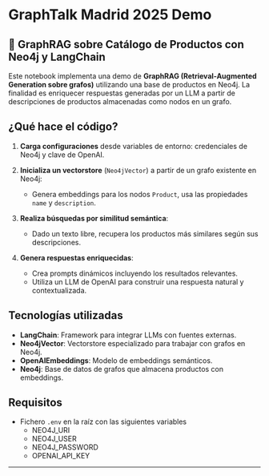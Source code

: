 # GraphTalk Madrid 2025 Demo
## 🧠 GraphRAG sobre Catálogo de Productos con Neo4j y LangChain

Este notebook implementa una demo de **GraphRAG (Retrieval-Augmented Generation sobre grafos)** utilizando una base de productos en Neo4j. La finalidad es enriquecer respuestas generadas por un LLM a partir de descripciones de productos almacenadas como nodos en un grafo.

## ¿Qué hace el código?

1. **Carga configuraciones** desde variables de entorno: credenciales de Neo4j y clave de OpenAI.

2. **Inicializa un vectorstore** (`Neo4jVector`) a partir de un grafo existente en Neo4j:
   - Genera embeddings para los nodos `Product`, usa las propiedades `name` y `description`.

3. **Realiza búsquedas por similitud semántica**:
   - Dado un texto libre, recupera los productos más similares según sus descripciones.

4. **Genera respuestas enriquecidas**:
   - Crea prompts dinámicos incluyendo los resultados relevantes.
   - Utiliza un LLM de OpenAI para construir una respuesta natural y contextualizada.

## Tecnologías utilizadas

- **LangChain**: Framework para integrar LLMs con fuentes externas.
- **Neo4jVector**: Vectorstore especializado para trabajar con grafos en Neo4j.
- **OpenAIEmbeddings**: Modelo de embeddings semánticos.
- **Neo4j**: Base de datos de grafos que almacena productos con embeddings.

## Requisitos

- Fichero `.env` en la raíz con las siguientes variables
    - NEO4J_URI
    - NEO4J_USER
    - NEO4J_PASSWORD
    - OPENAI_API_KEY
---